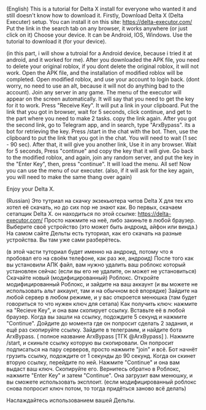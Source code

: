(English) This is a tutorial for Delta X install for everyone who wanted it and still doesn't know how to download it.
Firstly, Download Delta X (Delta Executer) setup. You can install it on this site: https://delta-executor.com/
Put the link in the search tab on any browser, it works anywhere (or just click on it)
Choose your device. It can be Android, IOS, Windows.
Use the tutorial to download it (for your device).

(in this part, i will show a tutroial for a Android device, because i tried it at android, and it worked for me).
After you downloaded the APK file, you need to delete your original roblox, if you dont delete the original roblox, it will not work.
Open the APK file, and the installation of modified roblox will be completed.
Open modified roblox, and use your account to login back. (dont worry, no need to use an alt, because it will not do anything bad to the account).
Join any server in any game. The menu of the executor will appear on the screen automatically.
It will say that you need to get the key for it to work. Press "Receive Key". It will put a link in your clipboard.
Put the link that you got in browser, wait for 5 seconds, click continue, and get to the part where you need to make 2 tasks. copy the link again.
After you got the second link, go to Telegram app, and in search, type "ArxBypass". its a bot for retrieving the key.
Press /start in the chat with the bot. Then, use the clipboard to put the link that you got in the chat. You will need to wait (1 sec - 90 sec).
After that, it will give you another link, Use it in any browser.
Wait for 5 seconds, Press "continue" and copy the key that it will give.
Go back to the modified roblox, and again, join any random server, and put the key in the "Enter Key", then, press "continue". It will load the menu.
All set! Now you can use the menu of our executer.
(also, if it will ask for the key again, you will need to make the same thang over again)

Enjoy your Delta X.


(Russian) Это тутриал на скачку экзекьютера читов Delta X для тех кто хотел её скачать, но до сих пор не знают как.
Во первых, скачаем сетапщик Delta X. он находиться по этой ссылке: https://delta-executor.com/
Просто нажмите на неё, либо закиньте в любой браузер.
Выберите своё устройство (это может быть андроид, айфон или винда.)
На самом сайте Дельты есть туториал, как его скачать на разные устройства. Вы там уже сами разберётесь.

(в этой части туториал будет именно на андроид, потому что я пробовал его на своём телефоне, как раз же, андроид)
После того как вы установили АПК файл, вам нужно удалить ваш роблокс который установлен сейчас (если вы его не удалите, он может не установиться)
Скачайте новый (модифицированный) Роблокс.
Откройте модифицированный Роблокс, и зайдите на ваш аккаунт (и вы можете не использовать альт аккаунт, там и на обычном всё впорядке)
Зайдите на любой сервер в любом режиме, и у вас откроется менюшка (там будет говориться то что нужен ключ для сетапа)
Как получить ключ: нажмите на "Recieve Key", и она вам скопирует ссылку. Вставьте её в любой браузер.
Когда вы зашли на ссылку, подождите 5 секунд и нажмите "Continue". Дойдите до момента где он попросит сделать 2 задания, и ещё раз скопируйте ссылку.
Зайдите в телеграмм, и найдите бота ArxBypass. ( полное название ArxBypass [ТГК @ArxBypass] ). Нажмите /start, и скиньте ссылку которую вы скопировали.
Он попросит подписаться на пару серверов, просто нажмите "join" и всё. Бот начнёт грузить ссылку, подождите от 1 секунды до 90 секунд.
Когда он скинет вторую ссылку, перейдите по ней. Нажмите "Continue" и она вам выдаст ваш ключ. Скопируйте его.
Вернитесь обратно в Роблокс, нажмите "Enter Key" и затем "Continue". Она загрузит вам менюшку, и вы сможете использовать эксплоит.
(если модифицированный роблокс снова попросит ключ потом, то тогда придёться заново всё делать)

Наслаждайтесь использованием вашей Дельты.





